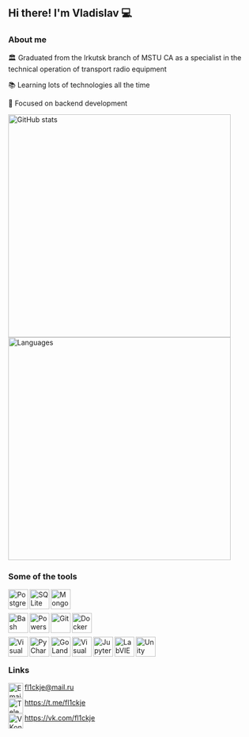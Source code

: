 ## Hi there! I'm Vladislav 💻

### About me

🏛️ Graduated from the Irkutsk branch of MSTU CA as a specialist in the technical operation of transport radio equipment

📚 Learning lots of technologies all the time

🔭 Focused on backend development

<img src="https://github-readme-stats.vercel.app/api?username=fl1ckje&theme=transparent&show_icons=true&custom_title=Stats&hide_border=true&cache_seconds=21600" width=450px alt="GitHub stats"/>
<img src="https://github-readme-stats.vercel.app/api/top-langs/?username=fl1ckje&layout=compact&theme=transparent&hide_border=true&cache_seconds=21600" width=450px alt="Languages"/>

### Some of the tools

<img align="left" alt="PostgreSQL" width="40px" src="https://cdn.jsdelivr.net/gh/devicons/devicon/icons/postgresql/postgresql-original-wordmark.svg" />
<img align="left" alt="SQLite" width="40px" src="https://cdn.jsdelivr.net/gh/devicons/devicon/icons/sqlite/sqlite-original-wordmark.svg" />
<img align="left" alt="MongoDB"  width="40px" src="https://cdn.jsdelivr.net/gh/devicons/devicon/icons/mongodb/mongodb-original-wordmark.svg" />

<br/><br/>

<img align="left" alt="Bash" width="40px" src="https://cdn.jsdelivr.net/gh/devicons/devicon/icons/bash/bash-original.svg" />
<img align="left" alt="Powershell" width="40px" src="https://cdn.jsdelivr.net/gh/devicons/devicon/icons/powershell/powershell-original.svg" />
<img align="left" alt="Git" width="40px" src="https://cdn.jsdelivr.net/gh/devicons/devicon/icons/git/git-original-wordmark.svg" />
<img align="left" alt="Docker" width="40px" src="https://cdn.jsdelivr.net/gh/devicons/devicon/icons/docker/docker-plain-wordmark.svg" />

<br/><br/>

<img align="left" alt="Visual Studio Code" width="40px" src="https://cdn.jsdelivr.net/gh/devicons/devicon/icons/vscode/vscode-original.svg" />
<img align="left" alt="PyCharm" width="40px" src="https://cdn.jsdelivr.net/gh/devicons/devicon/icons/pycharm/pycharm-original.svg" />
<img align="left" alt="GoLand" width="40px" src="https://cdn.jsdelivr.net/gh/devicons/devicon/icons/goland/goland-original.svg" />
<img align="left" alt="Visual Studio" width="40px" src="https://cdn.jsdelivr.net/gh/devicons/devicon/icons/visualstudio/visualstudio-original.svg" />
<img align="left" alt="Jupyter" width="40px" src="https://cdn.jsdelivr.net/gh/devicons/devicon/icons/jupyter/jupyter-original-wordmark.svg" />
<img align="left" alt="LabVIEW" width="40px" src="https://cdn.jsdelivr.net/gh/devicons/devicon/icons/labview/labview-original-wordmark.svg" />
<img align="left" alt="Unity" width="40px" src="https://cdn.jsdelivr.net/gh/devicons/devicon/icons/unity/unity-original-wordmark.svg" />

<br/><br/>

### Links

<img align="left" alt="Email" width="30px" src="https://cdn.jsdelivr.net/npm/simple-icons@v11/icons/maildotru.svg" />fl1ckje@mail.ru

<img align="left" alt="Telegram" width="30px" src="https://cdn.jsdelivr.net/npm/simple-icons@v11/icons/telegram.svg" />https://t.me/fl1ckje

<img align="left" alt="VKontakte" width="30px" src="https://cdn.jsdelivr.net/npm/simple-icons@v11/icons/vk.svg" />https://vk.com/fl1ckje
